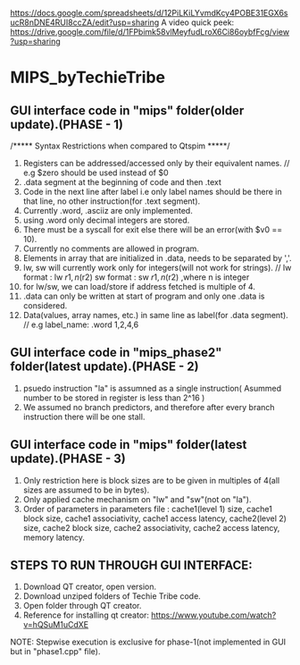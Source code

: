 https://docs.google.com/spreadsheets/d/12PiLKiLYvmdKcy4POBE31EGX6sucR8nDNE4RUI8ccZA/edit?usp=sharing
A video quick peek: https://drive.google.com/file/d/1FPbimk58vlMeyfudLroX6Ci86oybfFcg/view?usp=sharing
# MIPS_byTechieTribe

GUI interface code in "mips" folder(older update).(PHASE - 1)
--------------------------------------------------------------
/***** Syntax Restrictions when compared to Qtspim *****/

1. Registers can be addressed/accessed only by their equivalent names. // e.g $zero should be used instead of $0
2. .data segment at the beginning of code and then .text
3. Code in the next line after label i.e only label names should be there in that line, no other instruction(for .text segment).
4. Currently .word, .asciiz are only implemented.
5. using .word only decimal integers are stored.
6. There must be a syscall for exit else there will be an error(with $v0 == 10).
7. Currently no comments are allowed in program.
8. Elements in array that are initialized in .data, needs to be separated by ','.
9. lw, sw will currently work only for integers(will not work for strings). // lw format : lw $r1, n($r2) sw format : sw  $r1, n($r2) ,where n is integer
10. for lw/sw, we can load/store if address fetched is multiple of 4.
11. .data can only be written at start of program and only one .data is considered.
12. Data(values, array names, etc.) in same line as label(for .data segment). // e.g label_name: .word  1,2,4,6

GUI interface code in "mips_phase2" folder(latest update).(PHASE - 2)
---------------------------------------------------------------------

1. psuedo instruction "la" is assumned as a single instruction( Asummed number to be stored in register is less than 2^16 )
2. We assumed no branch predictors, and therefore after every branch instruction there will be one stall.

GUI interface code in "mips" folder(latest update).(PHASE - 3)
---------------------------------------------------------------------
1. Only restriction here is block sizes are to be given in multiples of 4(all sizes are assumed to be in bytes).
2. Only applied cache mechanism on "lw" and "sw"(not on "la").
3. Order of parameters in parameters file : cache1(level 1) size, cache1 block size, cache1 associativity, cache1 access latency, cache2(level 2) size, cache2 block size, cache2 associativity, cache2 access latency, memory latency.

STEPS TO RUN THROUGH GUI INTERFACE:
----------------------------------
1. Download QT creator, open version.
2. Download unziped folders of Techie Tribe code.
3. Open folder through QT creator.
4. Reference for installing qt creator: https://www.youtube.com/watch?v=hQSuM1uCdXE

NOTE: Stepwise execution is exclusive for phase-1(not implemented in GUI but in "phase1.cpp" file).
